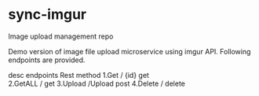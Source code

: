 # sync-imgur
Image upload management repo

Demo version of image file upload microservice using imgur API.
Following endpoints are provided.


  desc       endpoints      Rest method
1.Get         / {id}           get  
2.GetALL      /                get
3.Upload      /Upload          post
4.Delete      /                delete

